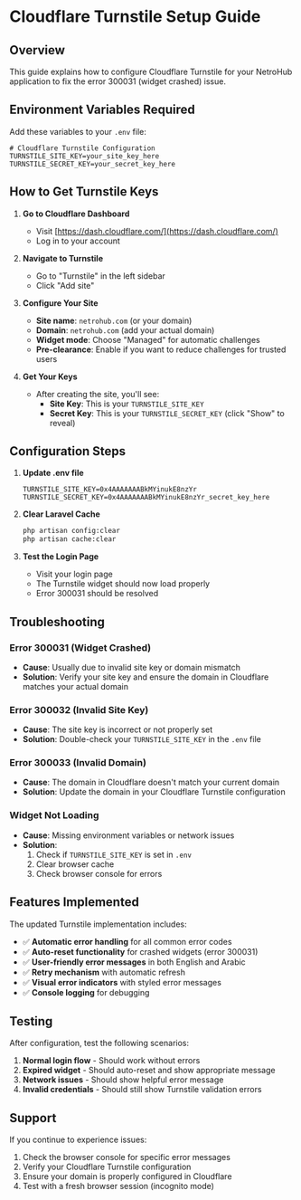 # Cloudflare Turnstile Setup Guide

## Overview
This guide explains how to configure Cloudflare Turnstile for your NetroHub application to fix the error 300031 (widget crashed) issue.

## Environment Variables Required

Add these variables to your `.env` file:

```env
# Cloudflare Turnstile Configuration
TURNSTILE_SITE_KEY=your_site_key_here
TURNSTILE_SECRET_KEY=your_secret_key_here
```

## How to Get Turnstile Keys

1. **Go to Cloudflare Dashboard**
   - Visit [https://dash.cloudflare.com/](https://dash.cloudflare.com/)
   - Log in to your account

2. **Navigate to Turnstile**
   - Go to "Turnstile" in the left sidebar
   - Click "Add site"

3. **Configure Your Site**
   - **Site name**: `netrohub.com` (or your domain)
   - **Domain**: `netrohub.com` (add your actual domain)
   - **Widget mode**: Choose "Managed" for automatic challenges
   - **Pre-clearance**: Enable if you want to reduce challenges for trusted users

4. **Get Your Keys**
   - After creating the site, you'll see:
     - **Site Key**: This is your `TURNSTILE_SITE_KEY`
     - **Secret Key**: This is your `TURNSTILE_SECRET_KEY` (click "Show" to reveal)

## Configuration Steps

1. **Update .env file**
   ```env
   TURNSTILE_SITE_KEY=0x4AAAAAAABkMYinukE8nzYr
   TURNSTILE_SECRET_KEY=0x4AAAAAAABkMYinukE8nzYr_secret_key_here
   ```

2. **Clear Laravel Cache**
   ```bash
   php artisan config:clear
   php artisan cache:clear
   ```

3. **Test the Login Page**
   - Visit your login page
   - The Turnstile widget should now load properly
   - Error 300031 should be resolved

## Troubleshooting

### Error 300031 (Widget Crashed)
- **Cause**: Usually due to invalid site key or domain mismatch
- **Solution**: Verify your site key and ensure the domain in Cloudflare matches your actual domain

### Error 300032 (Invalid Site Key)
- **Cause**: The site key is incorrect or not properly set
- **Solution**: Double-check your `TURNSTILE_SITE_KEY` in the `.env` file

### Error 300033 (Invalid Domain)
- **Cause**: The domain in Cloudflare doesn't match your current domain
- **Solution**: Update the domain in your Cloudflare Turnstile configuration

### Widget Not Loading
- **Cause**: Missing environment variables or network issues
- **Solution**: 
  1. Check if `TURNSTILE_SITE_KEY` is set in `.env`
  2. Clear browser cache
  3. Check browser console for errors

## Features Implemented

The updated Turnstile implementation includes:

- ✅ **Automatic error handling** for all common error codes
- ✅ **Auto-reset functionality** for crashed widgets (error 300031)
- ✅ **User-friendly error messages** in both English and Arabic
- ✅ **Retry mechanism** with automatic refresh
- ✅ **Visual error indicators** with styled error messages
- ✅ **Console logging** for debugging

## Testing

After configuration, test the following scenarios:

1. **Normal login flow** - Should work without errors
2. **Expired widget** - Should auto-reset and show appropriate message
3. **Network issues** - Should show helpful error message
4. **Invalid credentials** - Should still show Turnstile validation errors

## Support

If you continue to experience issues:

1. Check the browser console for specific error messages
2. Verify your Cloudflare Turnstile configuration
3. Ensure your domain is properly configured in Cloudflare
4. Test with a fresh browser session (incognito mode)
